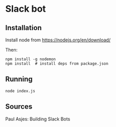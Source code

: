 Slack bot
=========

Installation
------------

Install node from https://nodejs.org/en/download/

Then:
```
npm install -g nodemon
npm install  # install deps from package.json
```

Running
-------

```
node index.js
```

Sources
-------

Paul Asjes: Building Slack Bots
